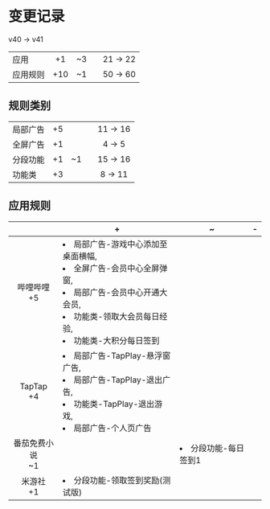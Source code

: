 # 变更记录

v40 -> v41

||||||
|-|:-:|:-:|:-:|:-:|
|应用|+1|~3||21 -> 22|
|应用规则|+10|~1||50 -> 60|

## 规则类别

||||||
|-|:-:|:-:|:-:|:-:|
|局部广告|+5|||11 -> 16|
|全屏广告|+1|||4 -> 5|
|分段功能|+1|~1||15 -> 16|
|功能类|+3|||8 -> 11|

## 应用规则

||+|~|-|
|:-:|-|-|-|
|哔哩哔哩<br>+5|<li>局部广告-游戏中心添加至桌面横幅,<li>全屏广告-会员中心全屏弹窗,<li>局部广告-会员中心开通大会员,<li>功能类-领取大会员每日经验,<li>功能类-大积分每日签到|||
|TapTap<br>+4|<li>局部广告-TapPlay-悬浮窗广告,<li>局部广告-TapPlay-退出广告,<li>功能类-TapPlay-退出游戏,<li>局部广告-个人页广告|||
|番茄免费小说<br>~1||<li>分段功能-每日签到1||
|米游社<br>+1|<li>分段功能-领取签到奖励(测试版)|||
